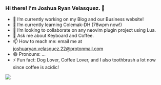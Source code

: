 ### Hi there! I'm Joshua Ryan Velasquez. 👋

- 🔭 I’m currently working on my Blog and our Business website!
- 🌱 I’m currently learning Colemak-DH (78wpm now!)
- 👯 I’m looking to collaborate on any neovim plugin project using Lua.
- 💬 Ask me about Keyboard and Coffee.
- 📫 How to reach me: email me at joshuaryan.velasquez.22@protonmail.com
- 😄 Pronouns: ...
- ⚡ Fun fact: Dog Lover, Coffee Lover, and I also toothbrush a lot now since coffee is acidic!

<img src="https://github-readme-stats.vercel.app/api?username=joshua-afk&&show_icons=true&title_color=151515&icon_color=f65252&text_color=24292e&bg_color=ffffff">
